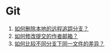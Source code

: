 # Git

1. [如何删除本地的远程追踪分支？](./git_delete-remote-tracking-branch.md)
1. [如何修改提交的作者邮箱？](./git_rewrite-author-email.md)
1. [如何比较不同分支下同一文件的差异？](/.git_diff-file-on-different-branchs.md)